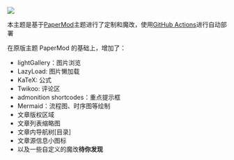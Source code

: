 ![](https://raw.githubusercontent.com/moxv/PaperMod-seersu/8b15ebc34847b1e86ed9a5c30cdc5ec7ca0e2442/static/img/TinySnap-2023-03-07-17.02.28.png)

本主题是基于[PaperMod](https://github.com/adityatelange/hugo-PaperMod/)主题进行了定制和魔改，使用[GitHub Actions](https://github.com/features/actions)进行自动部署

在原版主题 PaperMod 的基础上，增加了：

- lightGallery：图片浏览
- LazyLoad: 图片懒加载
- KaTeX: 公式
- Twikoo: 评论区
- admonition shortcodes：重点提示框
- Mermaid：流程图、时序图等绘制
- 文章版权区域
- 文章列表缩略图
- 文章内导航树[目录]
- 文章源信息小图标
- 以及一些自定义的魔改**待你发现**
